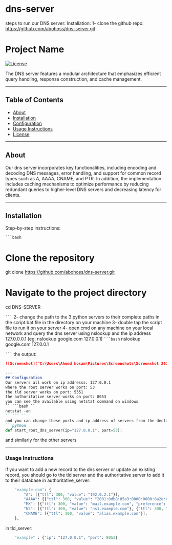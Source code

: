 # dns-server
steps to run our DNS server:
Installation:
1- clone the github repo: https://github.com/abohoss/dns-server.git

# Project Name

[![License](https://img.shields.io/badge/license-MIT-blue.svg)](LICENSE)  

The DNS server features a modular architecture that emphasizes efficient query handling, response construction, and cache management. 

---

## Table of Contents

- [About](#about)
- [Installation](#installation)
- [Configuration](#configuration)
- [Usage Instructions](#usage)
- [License](#license)


---

## About

Our dns server incorporates key functionalities, including encoding and decoding DNS messages, error handling, and support for common record types such as A, AAAA, CNAME, and PTR. In addition, the implementation includes caching mechanisms to optimize performance by reducing redundant queries to higher-level DNS servers and decreasing latency for clients.

---

## Installation

Step-by-step instructions:

`` ```bash ``
# Clone the repository
git clone https://github.com/abohoss/dns-server.git

# Navigate to the project directory
cd DNS-SERVER

`` ``` ``
2- change the path to the 3 python servers to their complete paths in the script.bat file in the directory on your machine
3- double tap the script file to run it on your server
4- open cmd on any machine on your local network and query the dns server using nslookup and the ip address 127.0.0.0.1 (eg: nslookup google.com 127.0.0.1)
`` ```bash ``
nslookup google.com 127.0.0.1

`` ``` ``
the output:
```markdown
![Screenshot]("C:\Users\Ahmed hosam\Pictures\Screenshots\Screenshot 2024-12-30 021233.png")

---
## Configuration
Our servers all work on ip addresss: 127.0.0.1 
where the root server works on port: 53
the tld server works on port: 5351
the authoritative server works on port: 8053
you can see the available using netstat command on windows
`` ```bash ``
netstat -an
`` ``` ``
and you can change these ports and ip address of servers from the declaration of the function in each server file (files are named after their corresponding servers)
```python
def start_root_dns_server(ip="127.0.0.1", port=53):
```
and similarly for the other servers

---
### Usage Instructions
if you want to add a new record to the dns server or update an existing record, you should go to the tld server and the authoritative server to add it to their database
in authoritative_server:
```python
    "example.com": {
        "A": [{"ttl": 300, "value": "192.0.2.1"}],
        "AAAA": [{"ttl": 300, "value": "2001:0db8:85a3:0000:0000:8a2e:0370:7334"}],
        "MX": [{"ttl": 300, "value": "mail.example.com", "preference": 10}],
        "NS": [{"ttl": 300, "value": "ns1.example.com"}, {"ttl": 300, "value": "ns2.example.com"}],
        "CNAME": [{"ttl": 300, "value": "alias.example.com"}],
    },
```

in tld_server:
```python
    "example" : {"ip": "127.0.0.1", "port": 8053}
```


